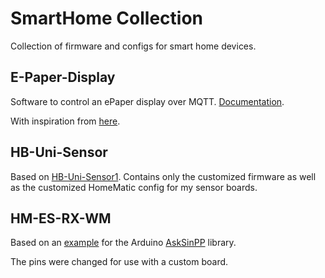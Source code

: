# SmartHome Collection

Collection of firmware and configs for smart home devices.

## E-Paper-Display

Software to control an ePaper display over MQTT.
[Documentation](E-Paper-Display/README.md).

With inspiration from [here](https://www.smarthomeng.de/epaper-wetterstation-mit-daten-aus-smarthomeng).

## HB-Uni-Sensor

Based on [HB-Uni-Sensor1](https://github.com/TomMajor/SmartHome/tree/master/HB-UNI-Sensor1).
Contains only the customized firmware as well as the customized HomeMatic config for my sensor boards.

## HM-ES-RX-WM

Based on an [example](https://github.com/pa-pa/AskSinPP/tree/master/examples/HM-ES-TX-WM) for the Arduino [AskSinPP](https://github.com/pa-pa/AskSinPP) library.

The pins were changed for use with a custom board.
